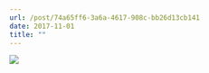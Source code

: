 ```yaml
---
url: /post/74a65ff6-3a6a-4617-908c-bb26d13cb141
date: 2017-11-01
title: ""
---
```


<img class="img-fluid" img src="/94005b1938.jpg" />